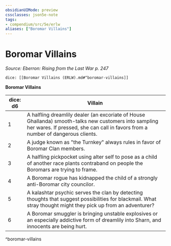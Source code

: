 ```yaml
---
obsidianUIMode: preview
cssclasses: json5e-note
tags:
- compendium/src/5e/erlw
aliases: ["Boromar Villains"]
---
```

# Boromar Villains
*Source: Eberron: Rising from the Last War p. 247* 

`dice: [[Boromar Villains (ERLW).md#^boromar-villains]]`

**Boromar Villains**

| dice: d6 | Villain |
|----------|---------|
| 1 | A halfling dreamlily dealer (an excoriate of House Ghallanda) smooth-talks new customers into sampling her wares. If pressed, she can call in favors from a number of dangerous clients. |
| 2 | A judge known as "the Turnkey" always rules in favor of Boromar Clan members. |
| 3 | A halfling pickpocket using alter self to pose as a child of another race plants contraband on people the Boromars are trying to frame. |
| 4 | A Boromar rogue has kidnapped the child of a strongly anti-Boromar city councilor. |
| 5 | A kalashtar psychic serves the clan by detecting thoughts that suggest possibilities for blackmail. What stray thought might they pick up from an adventurer? |
| 6 | A Boromar smuggler is bringing unstable explosives or an especially addictive form of dreamlily into Sharn, and innocents are being hurt. |
^boromar-villains